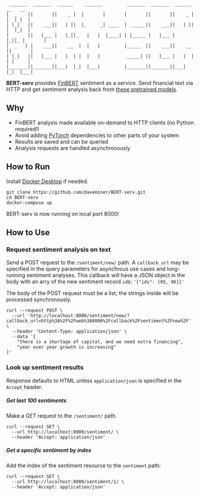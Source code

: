      _______  _______  ______    _______         _______  _______  ______    __   __
    |  _    ||       ||    _ |  |       |       |       ||       ||    _ |  |  | |  |
    | |_|   ||    ___||   | ||  |_     _| ____  |  _____||    ___||   | ||  |  |_|  |
    |       ||   |___ |   |_||_   |   |  |____| | |_____ |   |___ |   |_||_ |       |
    |  _   | |    ___||    __  |  |   |         |_____  ||    ___||    __  ||       |
    | |_|   ||   |___ |   |  | |  |   |          _____| ||   |___ |   |  | | |     |
    |_______||_______||___|  |_|  |___|         |_______||_______||___|  |_|  |___|

**BERT-serv** provides [FinBERT](https://github.com/ProsusAI/finBERT) sentiment as a service. Send financial text via HTTP and get sentiment analysis back from [these pretrained models](https://github.com/yya518/FinBERT).

## Why

- FinBERT analysis made available on-demand to HTTP clients (no Python required!)
- Avoid adding [PyTorch](https://pytorch.org/) dependencies to other parts of your system
- Results are saved and can be queried
- Analysis requests are handled asynchronously

## How to Run

Install [Docker Desktop](https://www.docker.com/products/docker-desktop/) if needed.

```
git clone https://github.com/daveminer/BERT-serv.git
cd BERT-serv
docker-compose up
```

BERT-serv is now running on local port 8000!

## How to Use

### Request sentiment analysis on text

Send a POST request to the `/sentiment/new/` path. A `callback_url` may be specified in
the query parameters for asynchrous use cases and long-running sentiment analyses. This callback
will have a JSON object in the body with an arry of the new sentiment record `id`s: `'{"ids": [95, 96]}'`

The body of the POST request must be a list; the strings inside will be processed synchronously.

```
curl --request POST \
  --url 'http://localhost:8000/sentiment/new/?callback_url=http%3A%2F%2Fweb%3A8000%2Fcallback%2Fsentiment%2Fnew%2F' \
  --header 'Content-Type: application/json' \
  --data '[
	"there is a shortage of capital, and we need extra financing",
	"year over year growth is increasing"
]'
```

### Look up sentiment results

Response defaults to HTML unless `application/json` is specified in the `Accept` header.

##### Get last 100 sentiments

Make a GET request to the `/sentiment/` path.

```
curl --request GET \
  --url http://localhost:8000/sentiment/ \
  --header 'Accept: application/json'
```

##### Get a specific sentiment by index

Add the index of the sentiment resource to the `sentiment` path:

```
curl --request GET \
  --url http://localhost:8000/sentiment/1/ \
  --header 'Accept: application/json'
```
